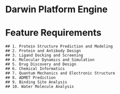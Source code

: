 # Darwin Platform Engine


# Feature Requirements
    ## 1. Protein Structure Prediction and Modeling
    ## 2. Protein and Antibody Design
    ## 3. Ligand Docking and Screening
    ## 4. Molecular Dynamics and Simulation
    ## 5. Drug Discovery and Design
    ## 6. Chemical Informatics
    ## 7. Quantum Mechanics and Electronic Structure
    ## 8. ADMET Prediction
    ## 9. Binding Site Analysis
    ## 10. Water Molecule Analysis

